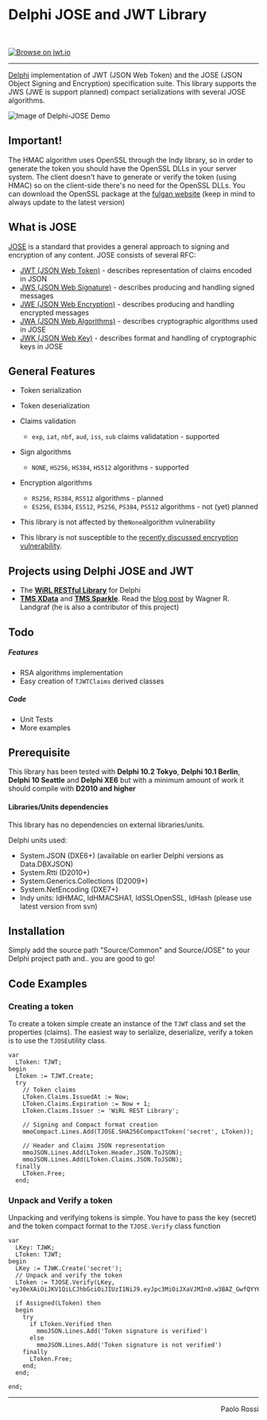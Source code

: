# Delphi JOSE and JWT Library

<br />

<a href="http://jwt.io/">![Browse on jwt.io](http://paolo-rossi.github.io/delphi-jose-jwt/images/jwt-badge.svg "Browse on jwt.io")</a>

<hr />

[Delphi](http://www.embarcadero.com/products/delphi) implementation of JWT (JSON Web Token) and the JOSE (JSON Object Signing and Encryption) specification suite. This library supports the JWS (JWE is support planned) compact serializations with several JOSE algorithms.

![Image of Delphi-JOSE Demo](http://paolo-rossi.github.io/delphi-jose-jwt/images/jose-delphi.png)

## Important!
The HMAC algorithm uses OpenSSL through the Indy library, so in order to generate the token you should have the OpenSSL DLLs in your server system.
The client doesn't have to generate or verify the token (using HMAC) so on the client-side there's no need for the OpenSSL DLLs.
You can download the OpenSSL package at the [fulgan website](https://indy.fulgan.com/SSL/) (keep in mind to always update to the latest version)

## What is JOSE

[JOSE](https://tools.ietf.org/html/rfc7520) is a standard that provides a general approach to signing and encryption of any content. JOSE consists of several RFC:

- [JWT (JSON Web Token)](https://tools.ietf.org/html/rfc7519) - describes representation of claims encoded in JSON
- [JWS (JSON Web Signature)](https://tools.ietf.org/html/rfc7515) - describes producing and handling signed messages
- [JWE (JSON Web Encryption)](https://tools.ietf.org/html/rfc7516) - describes producing and handling encrypted messages
- [JWA (JSON Web Algorithms)](https://tools.ietf.org/html/rfc7518) - describes cryptographic algorithms used in JOSE
- [JWK (JSON Web Key)](https://tools.ietf.org/html/rfc7517) - describes format and handling of cryptographic keys in JOSE

## General Features

- Token serialization
- Token deserialization
- Claims validation
    - `exp`, `iat`, `nbf`, `aud`, `iss`, `sub` claims validatation - supported
- Sign algorithms
    - `NONE`, `HS256`, `HS384`, `HS512` algorithms - supported
- Encryption algorithms
    - `RS256`, `RS384`, `RS512` algorithms - planned
    - `ES256`, `ES384`, `ES512`, `PS256`, `PS384`, `PS512` algorithms - not (yet) planned


- This library is not affected by the`None`algorithm vulnerability
- This library is not susceptible to the [recently discussed encryption vulnerability](https://auth0.com/blog/2015/03/31/critical-vulnerabilities-in-json-web-token-libraries/).

## Projects using Delphi JOSE and JWT

- The [**WiRL RESTful Library**](https://github.com/delphi-blocks/WiRL) for Delphi
- [**TMS XData**](https://www.tmssoftware.com/site/xdata.asp) and [**TMS Sparkle**](https://www.tmssoftware.com/site/sparkle.asp). Read the [blog post](https://www.tmssoftware.com/site/blog.asp?post=342) by Wagner R. Landgraf (he is also a contributor of this project)

## Todo

##### Features
- RSA algorithms implementation
- Easy creation of `TJWTClaims` derived classes

##### Code
- Unit Tests
- More examples


## Prerequisite
This library has been tested with **Delphi 10.2 Tokyo**, **Delphi 10.1 Berlin**, **Delphi 10 Seattle** and **Delphi XE6** but with a minimum amount of work it should compile with **D2010 and higher**

#### Libraries/Units dependencies
This library has no dependencies on external libraries/units.

Delphi units used:
- System.JSON (DXE6+) (available on earlier Delphi versions as Data.DBXJSON)
- System.Rtti (D2010+)
- System.Generics.Collections (D2009+)
- System.NetEncoding (DXE7+)
- Indy units: IdHMAC, IdHMACSHA1, IdSSLOpenSSL, IdHash (please use latest version from svn)

## Installation
Simply add the source path "Source/Common" and Source/JOSE" to your Delphi project path and.. you are good to go!

## Code Examples

### Creating a token
To create a token simple create an instance of the `TJWT` class and set the properties (claims).
The easiest way to serialize, deserialize, verify a token is to use the `TJOSE`utility class.

```delphi
var
  LToken: TJWT;
begin
  LToken := TJWT.Create;
  try
    // Token claims
    LToken.Claims.IssuedAt := Now;
    LToken.Claims.Expiration := Now + 1;
    LToken.Claims.Issuer := 'WiRL REST Library';

    // Signing and Compact format creation
    mmoCompact.Lines.Add(TJOSE.SHA256CompactToken('secret', LToken));

    // Header and Claims JSON representation
    mmoJSON.Lines.Add(LToken.Header.JSON.ToJSON);
    mmoJSON.Lines.Add(LToken.Claims.JSON.ToJSON);
  finally
    LToken.Free;
  end;
```


### Unpack and Verify a token

Unpacking and verifying tokens is simple.  You have to pass the key (secret) and the token compact format to the `TJOSE.Verify` class function

```delphi
var
  LKey: TJWK;
  LToken: TJWT;
begin
  LKey := TJWK.Create('secret');
  // Unpack and verify the token
  LToken := TJOSE.Verify(LKey, 'eyJ0eXAiOiJKV1QiLCJhbGciOiJIUzI1NiJ9.eyJpc3MiOiJXaVJMIn0.w3BAZ_GwfQYY6dkS8xKUNZ_sOnkDUMELxBN0mKKNhJ4');

  if Assigned(LToken) then
  begin
    try
      if LToken.Verified then
        mmoJSON.Lines.Add('Token signature is verified')
      else
        mmoJSON.Lines.Add('Token signature is not verified')
    finally
      LToken.Free;
    end;
  end;

end;
```
<hr />
<div style="text-align:right">Paolo Rossi</div>
